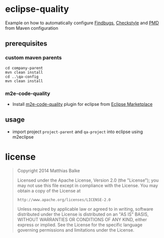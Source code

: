 eclipse-quality
===============

Example on how to automatically configure [Findbugs](http://findbugs.sourceforge.net), [Checkstyle](http://checkstyle.sourceforge.net/) and [PMD](http://pmd.sourceforge.net/) from Maven configuration

## prerequisites

### custom maven parents
```
cd company-parent
mvn clean install
cd ..\qa-config
mvn clean install
```

### m2e-code-quality

* Install [m2e-code-quality](http://m2e-code-quality.github.io/m2e-code-quality/) plugin for eclipse from [Eclipse Marketplace](http://marketplace.eclipse.org/node/581104#.VGoOB_lHp8E)

## usage

* import project `project-parent` and `qa-project` into eclipse using m2eclipse

# license
> Copyright 2014 Matthias Balke
> 
> Licensed under the Apache License, Version 2.0 (the "License");
> you may not use this file except in compliance with the License.
> You may obtain a copy of the License at
> 
>     http://www.apache.org/licenses/LICENSE-2.0
> 
> Unless required by applicable law or agreed to in writing, software
> distributed under the License is distributed on an "AS IS" BASIS,
> WITHOUT WARRANTIES OR CONDITIONS OF ANY KIND, either express or implied.
> See the License for the specific language governing permissions and
> limitations under the License.
